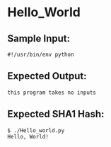 # Hello_World

## Sample Input:

```
#!/usr/bin/env python
```
## Expected Output:

```
this program takes no inputs
```
## Expected SHA1 Hash:

```
$ ./Hello_world.py
Hello, World!
```
